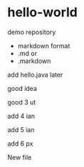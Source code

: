 # hello-world
demo repository

* markdown format
* .md or
* .markdown

add hello.java later

good idea

good 3 ut

add 4 ian

add 5 ian

add 6 px

New file
